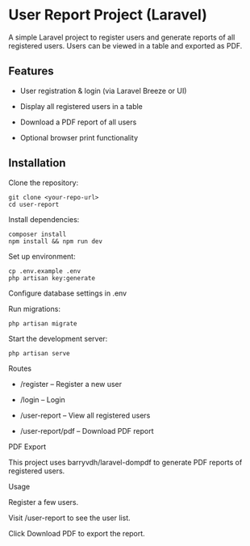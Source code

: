 # User Report Project (Laravel)


A simple Laravel project to register users and generate reports of all registered users. Users can be viewed in a table and exported as PDF.

## Features

- User registration & login (via Laravel Breeze or UI)

- Display all registered users in a table

- Download a PDF report of all users

- Optional browser print functionality

## Installation

Clone the repository:
```
git clone <your-repo-url>
cd user-report
```

Install dependencies:
```
composer install
npm install && npm run dev
```

Set up environment:
```
cp .env.example .env
php artisan key:generate
```

Configure database settings in .env

Run migrations:
```
php artisan migrate
```

Start the development server:
```
php artisan serve
```
Routes

- /register – Register a new user

- /login – Login

- /user-report – View all registered users

- /user-report/pdf – Download PDF report

PDF Export

This project uses barryvdh/laravel-dompdf
 to generate PDF reports of registered users.

Usage

Register a few users.

Visit /user-report to see the user list.

Click Download PDF to export the report.
